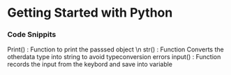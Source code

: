 # Getting Started with Python
### Code Snippits 

Print()                             :  Function to print the passsed object \n
str()                               :  Function Converts the otherdata type into string to avoid typeconversion errors
input()                             :  Function records the input from the keybord and save into variable
